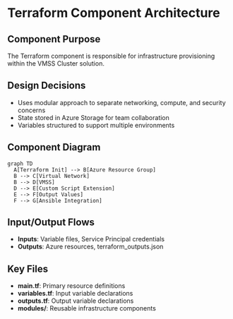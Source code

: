 # Terraform Component Architecture

## Component Purpose
The Terraform component is responsible for infrastructure provisioning within the VMSS Cluster solution.

## Design Decisions
- Uses modular approach to separate networking, compute, and security concerns
- State stored in Azure Storage for team collaboration
- Variables structured to support multiple environments

## Component Diagram
```mermaid
graph TD
  A[Terraform Init] --> B[Azure Resource Group]
  B --> C[Virtual Network]
  B --> D[VMSS]
  D --> E[Custom Script Extension]
  E --> F[Output Values]
  F --> G[Ansible Integration]
```

## Input/Output Flows
- **Inputs**: Variable files, Service Principal credentials
- **Outputs**: Azure resources, terraform_outputs.json

## Key Files
- **main.tf**: Primary resource definitions
- **variables.tf**: Input variable declarations
- **outputs.tf**: Output variable declarations
- **modules/**: Reusable infrastructure components
